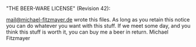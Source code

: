 "THE BEER-WARE LICENSE" (Revision 42):

<mail@michael-fitzmayer.de> wrote this files.  As long as you retain
this notice you can do whatever you want with this stuff. If we meet
some day, and you think this stuff is worth it, you can buy me a beer
in return.  Michael Fitzmayer
